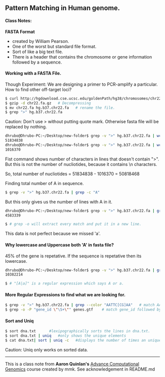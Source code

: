 ## Pattern Matching in Human genome. 

#### Class Notes: 

**FASTA Format**
- created by William Pearson.
- One of the worst but standard file format.
- Sort of like a big text file. 
- There is a header that contains the chromosome or gene information followed by a sequence. 

#### Working with a FASTA File. 

Though Experiment: We are designing a primer to PCR-amplify a particular. How to find other off-target loci? 

```bash
$ curl http://hgdownload.cse.ucsc.edu/goldenPath/hg38/chromosomes/chr22.fa.gz > chr22.fa.gz
$ gzip -d chr22.fa.gz   # Decompressing
$ mv chr22.fa hg.b37.chr22.fa   # rename the file. 
$ grep ">" hg.b37.chr22.fa
```

Caution: Don't use > without putting quote mark. Otherwise fasta file will be replaced by nothing. 

```bash
dhrubo@Dhrubo-PC:~/Desktop/new-folder$ grep -v ">" hg.b37.chr22.fa | wc -c
51834838
dhrubo@Dhrubo-PC:~/Desktop/new-folder$ grep -v ">" hg.b37.chr22.fa | wc -l
1016370
```

Fist command shows number of characters in lines that doesn't contain ">". But this is not the number of nucliotides, because it contains \n characters. 

So, total number of nucliotides = 51834838 - 1016370 = 50818468

Finding total number of A in sequence.

```bash
$ grep -v ">" hg.b37.chr22.fa | grep -c "A"
```
But this only gives us the number of lines with A in it. 

```bash
dhrubo@Dhrubo-PC:~/Desktop/new-folder$ grep -v ">" hg.b37.chr22.fa | grep -o "A" | wc -l
4583339

$ # grep -o will extract every match and put it in a new line. 
```

This data is not perfect because we missed 'a'. 


#### Why lowercase and Uppercase both 'A' in fasta file?

45% of the gene is repetative. If the sequence is repetative then its lowercase. 


```bash
dhrubo@Dhrubo-PC:~/Desktop/new-folder$ grep -v ">" hg.b37.chr22.fa | grep -o "[A|a]" | wc -l
10382214

$ # "[A|a]" is a regular expression which says A or a. 
```

#### More Regular Expressions to find what we are looking for.

```bash
$ grep -v ">" hg.b37.chr22.fa | grep --color "AATTC[CG]AA"   # match AATTCCAA or AATTCGAA
$ grep -o -P "gene_id \"\S+\"" genes.gtf    # match gene_id followed by any non-whitespace surrounded by quotes.
```

#### Sort and Uniq 

```bash
$ sort dna.txt      #lexipographically sorts the lines in dna.txt.
$ sort dna.txt | uniq   #only shows the unique elements
$ cat dna.txt| sort | uniq -c   #displays the number of times an unique line occured.

```

Caution: Uniq only works on sorted data.


---
This is a class note from **Aaron Quinlan's** [Advance Computational Genomics](https://github.com/quinlan-lab/applied-computational-genomics) course created by mmk. See acknowledgement in README.md 
